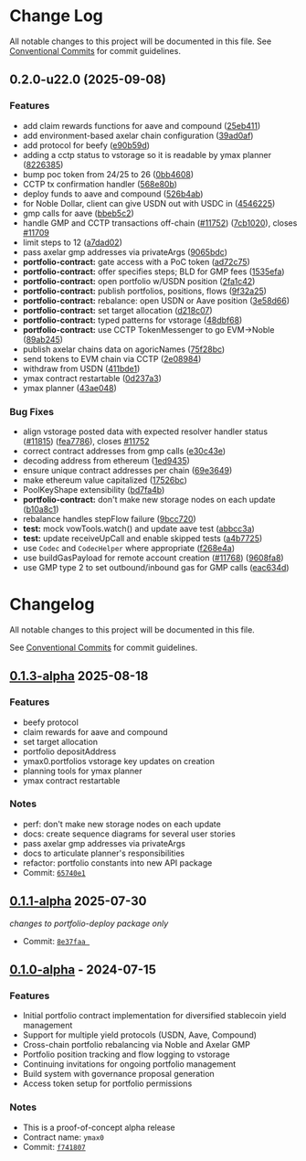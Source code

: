 # Change Log

All notable changes to this project will be documented in this file.
See [Conventional Commits](https://conventionalcommits.org) for commit guidelines.

## 0.2.0-u22.0 (2025-09-08)

### Features

* add claim rewards functions for aave and compound ([25eb411](https://github.com/Agoric/agoric-sdk/commit/25eb4113a20fc6d1a9ae777c290ded8f4d0d14cf))
* add environment-based axelar chain configuration ([39ad0af](https://github.com/Agoric/agoric-sdk/commit/39ad0afb9b0551df57b5ad67c5aef3270239fdb7))
* add protocol for beefy ([e90b59d](https://github.com/Agoric/agoric-sdk/commit/e90b59d9c0b911d71c38054468d063d14396c727))
* adding a cctp status to vstorage so it is readable by ymax planner ([8226385](https://github.com/Agoric/agoric-sdk/commit/8226385187c6c146b13fdf0c7e7cf3b5b4f12ff0))
* bump poc token from 24/25 to 26 ([0bb4608](https://github.com/Agoric/agoric-sdk/commit/0bb46081e143a63718c4e781a3844af85a5f033b))
* CCTP tx confirmation handler ([568e80b](https://github.com/Agoric/agoric-sdk/commit/568e80bb627cafebedc0c70d42d01374a803ada4))
* deploy funds to aave and compound ([526b4ab](https://github.com/Agoric/agoric-sdk/commit/526b4abfaadeb719155726f3c089b0429a84c852))
* for Noble Dollar, client can give USDN out with USDC in ([4546225](https://github.com/Agoric/agoric-sdk/commit/454622526d38a3015e9a70023e750956b0a296d1))
* gmp calls for aave ([bbeb5c2](https://github.com/Agoric/agoric-sdk/commit/bbeb5c2f601bcbafe6fb60fe5f3bea56869735db))
* handle GMP and CCTP transactions off-chain ([#11752](https://github.com/Agoric/agoric-sdk/issues/11752)) ([7cb1020](https://github.com/Agoric/agoric-sdk/commit/7cb1020532ba8a386b4e1c37c0cd4f62a1d13f7e)), closes [#11709](https://github.com/Agoric/agoric-sdk/issues/11709)
* limit steps to 12 ([a7dad02](https://github.com/Agoric/agoric-sdk/commit/a7dad02f7b1d356d9941f9f6ec9805aba855b03b))
* pass axelar gmp addresses via privateArgs ([9065bdc](https://github.com/Agoric/agoric-sdk/commit/9065bdc4a400be6722404e01cf3ff88eb3475608))
* **portfolio-contract:** gate access with a PoC token ([ad72c75](https://github.com/Agoric/agoric-sdk/commit/ad72c753cb493929ca85c668409f575ec65a53c2))
* **portfolio-contract:** offer specifies steps; BLD for GMP fees ([1535efa](https://github.com/Agoric/agoric-sdk/commit/1535efaa97abca5bc8f28b506913fdf25ba48330))
* **portfolio-contract:** open portfolio w/USDN position ([2fa1c42](https://github.com/Agoric/agoric-sdk/commit/2fa1c425fc472b5d2f682392eccc4263a5113710))
* **portfolio-contract:** publish portfolios, positions, flows ([9f32a25](https://github.com/Agoric/agoric-sdk/commit/9f32a25dd6ea6bc7dd8fe57f6965ee81aef9d5c3))
* **portfolio-contract:** rebalance: open USDN or Aave position ([3e58d66](https://github.com/Agoric/agoric-sdk/commit/3e58d66f35cde5e0b6184ab9b32c1a815cac48d1))
* **portfolio-contract:** set target allocation ([d218c07](https://github.com/Agoric/agoric-sdk/commit/d218c0752993cf5f6c7d88bbb7ce0c26dd46c29a))
* **portfolio-contract:** typed patterns for vstorage ([48dbf68](https://github.com/Agoric/agoric-sdk/commit/48dbf683dd94698aad384bccb28f2b3e1c5a7c74))
* **portfolio-contract:** use CCTP TokenMessenger to go EVM->Noble ([89ab245](https://github.com/Agoric/agoric-sdk/commit/89ab245b6d67cdf06e238631c2bba5a6ea2a5b34))
* publish axelar chains data on agoricNames ([75f28bc](https://github.com/Agoric/agoric-sdk/commit/75f28bc8df97687761e1fc456bf94bc13b82d024))
* send tokens to EVM chain via CCTP ([2e08984](https://github.com/Agoric/agoric-sdk/commit/2e08984acd045825725c60f88d608f0c47c0f0d3))
* withdraw from USDN ([411bde1](https://github.com/Agoric/agoric-sdk/commit/411bde16ea9f7a07aad117b14de78e701c114075))
* ymax contract restartable ([0d237a3](https://github.com/Agoric/agoric-sdk/commit/0d237a39cfd8c42978126feb5871f973f3eea53f))
* ymax planner ([43ae048](https://github.com/Agoric/agoric-sdk/commit/43ae04896dc7b08baa0daacd56cb84741ef114d1))

### Bug Fixes

* align vstorage posted data with expected resolver handler status ([#11815](https://github.com/Agoric/agoric-sdk/issues/11815)) ([fea7786](https://github.com/Agoric/agoric-sdk/commit/fea77864ae4355e4d7aa750e3008ad4899949c14)), closes [#11752](https://github.com/Agoric/agoric-sdk/issues/11752)
* correct contract addresses from gmp calls ([e30c43e](https://github.com/Agoric/agoric-sdk/commit/e30c43e5fe48258e9e268f65ca675b37663c5966))
* decoding address from ethereum ([1ed9435](https://github.com/Agoric/agoric-sdk/commit/1ed9435a9d4eb6c74bc0e760346a19077d71e49e))
* ensure unique contract addresses per chain ([69e3649](https://github.com/Agoric/agoric-sdk/commit/69e36494e62bf5774b73f04e91d7519a43bec78b))
* make ethereum value capitalized ([17526bc](https://github.com/Agoric/agoric-sdk/commit/17526bcdea2c940f7bdbe294d7de0b511a749610))
* PoolKeyShape extensibility ([bd7fa4b](https://github.com/Agoric/agoric-sdk/commit/bd7fa4bf4b23e5825de179200e30974e061237df))
* **portfolio-contract:** don't make new storage nodes on each update ([b10a8c1](https://github.com/Agoric/agoric-sdk/commit/b10a8c15a168dc7b527f83015c2b44d14204052b))
* rebalance handles stepFlow failure ([9bcc720](https://github.com/Agoric/agoric-sdk/commit/9bcc720aeba4a303a2ae33c9d91eaf7a61920153))
* **test:** mock vowTools.watch() and update aave test ([abbcc3a](https://github.com/Agoric/agoric-sdk/commit/abbcc3a6153fea04fed3fe5625e4fbf1de2082a9))
* **test:** update receiveUpCall and enable skipped tests ([a4b7725](https://github.com/Agoric/agoric-sdk/commit/a4b7725898b3eb2c9d6db9327e98c09fab7067a7))
* use `Codec` and `CodecHelper` where appropriate ([f268e4a](https://github.com/Agoric/agoric-sdk/commit/f268e4ac6f52e8bf07f858d051d05ef8d8fac9b3))
* use buildGasPayload for remote account creation ([#11768](https://github.com/Agoric/agoric-sdk/issues/11768)) ([9608fa8](https://github.com/Agoric/agoric-sdk/commit/9608fa87911913da957f5cf09858051e39588281))
* use GMP type 2 to set outbound/inbound gas for GMP calls ([eac634d](https://github.com/Agoric/agoric-sdk/commit/eac634d1c349782c8b851b7e83cc7c66c1aa98da))

# Changelog

All notable changes to this project will be documented in this file.

See [Conventional Commits](https://conventionalcommits.org/) for commit guidelines.

## [0.1.3-alpha] 2025-08-18

### Features

 - beefy protocol
 - claim rewards for aave and compound
 - set target allocation
 - portfolio depositAddress
 - ymax0.portfolios vstorage key updates on creation
 - planning tools for ymax planner
 - ymax contract restartable

### Notes

 - perf: don't make new storage nodes on each update
 - docs: create sequence diagrams for several user stories
 - pass axelar gmp addresses via privateArgs
 - docs to articulate planner's responsibilities
 - refactor: portfolio constants into new API package
 - Commit: [`65740e1`](https://github.com/Agoric/agoric-sdk/commit/65740e135c794987d86381deef225a83eefcdefd)

[0.1.3-alpha]: https://github.com/Agoric/agoric-sdk/releases/tag/ymax-v0.1.3-alpha

## [0.1.1-alpha] 2025-07-30

_changes to portfolio-deploy package only_

- Commit: [`8e37faa `](https://github.com/Agoric/agoric-sdk/commit/8e37faaf5265f55433fc80e67c8785a66480c7f4)

[0.1.1-alpha]: https://github.com/Agoric/agoric-sdk/releases/tag/ymax-v0.1.1-alpha

## [0.1.0-alpha] - 2024-07-15

### Features

- Initial portfolio contract implementation for diversified stablecoin yield management
- Support for multiple yield protocols (USDN, Aave, Compound)
- Cross-chain portfolio rebalancing via Noble and Axelar GMP
- Portfolio position tracking and flow logging to vstorage
- Continuing invitations for ongoing portfolio management
- Build system with governance proposal generation
- Access token setup for portfolio permissions

### Notes
- This is a proof-of-concept alpha release
- Contract name: `ymax0`
- Commit: [`f741807`](https://github.com/Agoric/agoric-sdk/commit/f741807aff5929acabc007380c4a057882a35147)

[0.1.0-alpha]: https://github.com/Agoric/agoric-sdk/releases/tag/ymax-v0.1-alpha
